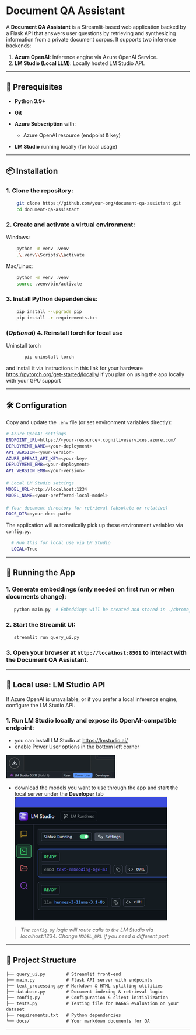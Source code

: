 # Document QA Assistant

A **Document QA Assistant** is a Streamlit-based web application backed by a Flask API that answers user questions by retrieving and synthesizing information from a private document corpus. It supports two inference backends:

1. **Azure OpenAI**: Inference engine via Azure OpenAI Service.
2. **LM Studio (Local LLM)**: Locally hosted LM Studio API.

---

## 🔧 Prerequisites

* **Python 3.9+**
* **Git**
* **Azure Subscription** with:

  * Azure OpenAI resource (endpoint & key)
* **LM Studio** running locally (for local usage)

---

## 📦 Installation

### 1. Clone the repository:

   ```bash
       git clone https://github.com/your-org/document-qa-assistant.git
       cd document-qa-assistant
   ```

### 2. Create and activate a virtual environment:

Windows:
   ```bash
       python -m venv .venv
       .\.venv\\Scripts\\activate
   ```
Mac/Linux:
   ```bash
       python -m venv .venv
       source .venv/bin/activate
   ```

### 3. Install Python dependencies:

   ```bash
       pip install --upgrade pip
       pip install -r requirements.txt
   ```

### (_Optional_) 4. Reinstall torch for local use
Uninstall torch 
```bash
       pip uninstall torch
   ```
and install it via instructions in 
this link for your hardware
https://pytorch.org/get-started/locally/ 
if you plan on using the app locally with your GPU support

---

## 🛠️ Configuration

Copy and update the `.env` file (or set environment variables directly):

```bash
# Azure OpenAI settings
ENDPOINT_URL=https://<your-resource>.cognitiveservices.azure.com/
DEPLOYMENT_NAME=<your-deployment>
API_VERSION=<your-version>
AZURE_OPENAI_API_KEY=<your-key>
DEPLOYMENT_EMB=<your-deployment>
API_VERSION_EMB=<your-version>

# Local LM Studio settings
MODEL_URL=http://localhost:1234
MODEL_NAME=<your-preffered-local-model>

# Your document directory for retrieval (absolute or relative)
DOCS_DIR=<your-docs-path>
```

The application will automatically pick up these environment variables via `config.py`.


```bash
  # Run this for local use via LM Studio
  LOCAL=True
```
---

## 🚀 Running the App

### 1. **Generate embeddings** (only needed on first run or when documents change):

   ```bash
      python main.py  # Embeddings will be created and stored in ./chroma_db
   ```

### 2. **Start the Streamlit UI**:

   ```bash
      streamlit run query_ui.py
   ```

### 3. Open your browser at `http://localhost:8501` to interact with the Document QA Assistant.

---


## 🔄 Local use: LM Studio API

If Azure OpenAI is unavailable, or if you prefer a local inference engine, configure the LM Studio API.

### 1. Run LM Studio locally and expose its OpenAI-compatible endpoint:

   * you can install LM Studio at https://lmstudio.ai/
   * enable Power User options in the bottom left corner

![img.png](images/img.png)
   * download the models you want to use through the app and start the local server under the **Developer** tab
![img_1.png](images/img_1.png)

> *The `config.py` logic will route calls to the LM Studio via localhost:1234. Change `MODEL_URL` if you need a different port.*

---
## 📂 Project Structure

```
├── query_ui.py        # Streamlit front-end
├── main.py            # Flask API server with endpoints
├── text_processing.py # Markdown & HTML splitting utilities
├── database.py        # Document indexing & retrieval logic
├── config.py          # Configuration & client initialization
├── tests.py           # Testing file for RAGAS evaluation on your dataset
├── requirements.txt   # Python dependencies
└── docs/              # Your markdown documents for QA
```
---
